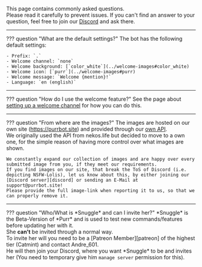 [Discord]: https://purrbot.site/discord
[nekos.life]: https://nekos.life

This page contains commonly asked questions.  
Please read it carefully to prevent issues. If you can't find an answer to your question, feel free to join our [Discord] and ask there.

----
??? question "What are the default settings?"
    The bot has the following default settings:
	
	- Prefix: `.`
	- Welcome channel: `none`
	- Welcome background: [`color_white`](../welcome-images#color_white)
	- Welcome icon: [`purr`](../welcome-images#purr)
	- Welcome message: `Welcome {mention}!`
	- Language: `en (english)`

----
??? question "How do I use the welcome feature?"
    See the page about [setting up a welcome channel](../welcome-channel) for how you can do this.

----
??? question "From where are the images?"
    The images are hosted on our own site (https://purrbot.site) and provided through our [own API](/api).  
    We originally used the API from nekos.life but decided to move to a own one, for the simple reason of having more control over what images are shown.
    
    We constantly expand our collection of images and are happy over every submitted image from you, if they meet our requirements.  
    If you find images on our site, that break the ToS of Discord (i.e. depicting NSFW-Lolis), let us know about this, by either joining our [Discord server][discord] or sending an E-Mail at support@purrbot.site!  
    Please provide the full image-link when reporting it to us, so that we can properly remove it.

----
??? question "Who/What is \*Snuggle\* and can I invite her?"
    \*Snuggle\* is the Beta-Version of \*Purr\* and is used to test new commands/features before updating her with it.  
    She **can't** be invited through a normal way.  
    To invite her will you need to be a [Patreon Member][patreon] of the highest tier (Catmint) and contact Andre_601.  
    He will then join your Discord, where you want \*Snuggle\* to be and invites her (You need to temporary give him `manage server` permission for this).
